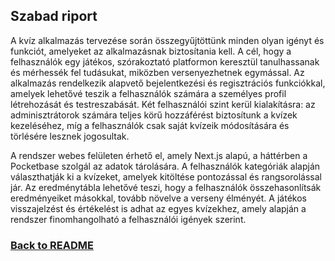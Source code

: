 ## Szabad riport
A kvíz alkalmazás tervezése során összegyűjtöttünk minden olyan igényt és funkciót, amelyeket az alkalmazásnak biztosítania kell. A cél, hogy a felhasználók egy játékos, szórakoztató platformon keresztül tanulhassanak és mérhessék fel tudásukat, miközben versenyezhetnek egymással. Az alkalmazás rendelkezik alapvető bejelentkezési és regisztrációs funkciókkal, amelyek lehetővé teszik a felhasználók számára a személyes profil létrehozását és testreszabását. Két felhasználói szint kerül kialakításra: az adminisztrátorok számára teljes körű hozzáférést biztosítunk a kvízek kezeléséhez, míg a felhasználók csak saját kvízeik módosítására és törlésére lesznek jogosultak.

A rendszer webes felületen érhető el, amely Next.js alapú, a háttérben a Pocketbase szolgál az adatok tárolására. A felhasználók kategóriák alapján választhatják ki a kvízeket, amelyek kitöltése pontozással és rangsorolással jár. Az eredménytábla lehetővé teszi, hogy a felhasználók összehasonlítsák eredményeiket másokkal, tovább növelve a verseny élményét. A játékos visszajelzést és értékelést is adhat az egyes kvízekhez, amely alapján a rendszer finomhangolható a felhasználói igények szerint.
### [Back to README](/README.md)